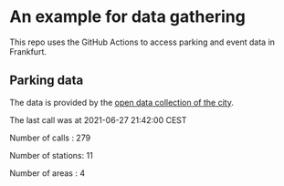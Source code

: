 # An example for data gathering

This repo uses the GitHub Actions to access parking and event data in Frankfurt.

## Parking data
The data is provided by the [open data collection of the city](https://www.offenedaten.frankfurt.de/).

The last call was at 2021-06-27 21:42:00 CEST

Number of calls   : 279

Number of stations:  11

Number of areas   :   4

